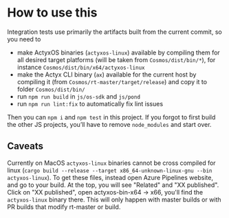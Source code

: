 # How to use this

Integration tests use primarily the artifacts built from the current commit, so you need to

- make ActyxOS binaries (`actyxos-linux`) available by compiling them for all desired target platforms (will be taken from `Cosmos/dist/bin/*`), for instance `Cosmos/dist/bin/x64/actyxos-linux`
- make the Actyx CLI binary (`ax`) available for the current host by compiling it (from `Cosmos/rt-master/target/release`) and copy it to folder `Cosmos/dist/bin/`
- run `npm run build` in `js/os-sdk` and `js/pond`
- run `npm run lint:fix` to automatically fix lint issues

Then you can `npm i` and `npm test` in this project. If you forgot to first build the other JS projects, you’ll have to remove `node_modules` and start over.

## Caveats

Currently on MacOS `actyxos-linux` binaries cannot be cross compiled for linux (`cargo build --release --target x86_64-unknown-linux-gnu --bin actyxos-linux`). To get these files, instead open Azure Pipelines website, and go to your build. At the top, you will see "Related" and "XX published". Click on "XX published", open actyxos-bin-x64 -> x66, you'll find the `actyxos-linux` binary there. This will only happen with master builds or with PR builds that modify rt-master or build.
